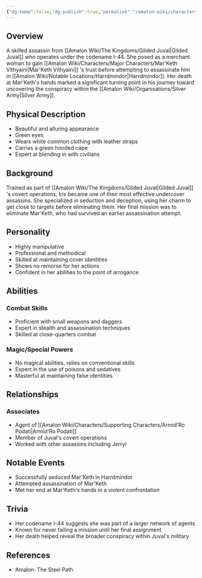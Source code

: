 ```yaml
---
{"dg-home":false,"dg-publish":true,"permalink":"/amalon-wiki/characters/major-characters/iris-i-44/","dgPassFrontmatter":true,"noteIcon":""}
---
```


## Overview
A skilled assassin from [[Amalon Wiki/The Kingdoms/Gilded Juval\|Gilded Juval]] who operates under the codename I-44. She posed as a merchant woman to gain [[Amalon Wiki/Characters/Major Characters/Mar'Keth Vithyaini\|Mar'Keth Vithyaini]] 's trust before attempting to assassinate him in [[Amalon Wiki/Notable Locations/Harrdmindor\|Harrdmindor]]. Her death at Mar'Keth's hands marked a significant turning point in his journey toward uncovering the conspiracy within the [[Amalon Wiki/Organisations/Silver Army\|Silver Army]].

## Physical Description
- Beautiful and alluring appearance
- Green eyes
- Wears white common clothing with leather straps
- Carries a green hooded cape
- Expert at blending in with civilians

## Background
Trained as part of [[Amalon Wiki/The Kingdoms/Gilded Juval\|Gilded Juval]] 's covert operations, Iris became one of their most effective undercover assassins. She specialized in seduction and deception, using her charm to get close to targets before eliminating them. Her final mission was to eliminate Mar'Keth, who had survived an earlier assassination attempt.

## Personality
- Highly manipulative
- Professional and methodical
- Skilled at maintaining cover identities
- Shows no remorse for her actions
- Confident in her abilities to the point of arrogance

## Abilities

### Combat Skills
- Proficient with small weapons and daggers
- Expert in stealth and assassination techniques
- Skilled at close-quarters combat

### Magic/Special Powers
- No magical abilities, relies on conventional skills
- Expert in the use of poisons and sedatives
- Masterful at maintaining false identities

## Relationships

### Associates
- Agent of [[Amalon Wiki/Characters/Supporting Characters/Armid'Ro Podati\|Armid'Ro Podati]]
- Member of Juval's covert operations
- Worked with other assassins including Jerryl

## Notable Events
- Successfully seduced Mar'Keth in Harrdmindor
- Attempted assassination of Mar'Keth
- Met her end at Mar'Keth's hands in a violent confrontation

## Trivia
- Her codename I-44 suggests she was part of a larger network of agents
- Known for never failing a mission until her final assignment
- Her death helped reveal the broader conspiracy within Juval's military

## References
- Amalon: The Steel Path